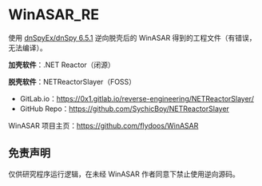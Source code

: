 # WinASAR_RE
使用 [dnSpyEx/dnSpy 6.5.1](https://github.com/dnSpyEx/dnSpy) 逆向脱壳后的 WinASAR 得到的工程文件（有错误，无法编译）。

**加壳软件**：.NET Reactor（闭源）

**脱壳软件**：NETReactorSlayer（FOSS）

- GitLab.io：https://0x1.gitlab.io/reverse-engineering/NETReactorSlayer/
- GitHub Repo：https://github.com/SychicBoy/NETReactorSlayer

WinASAR 项目主页：https://github.com/flydoos/WinASAR

## 免责声明 
仅供研究程序运行逻辑，在未经 WinASAR 作者同意下禁止使用逆向源码。
